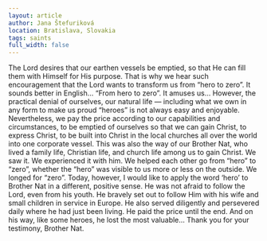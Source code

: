 ```yaml
---
layout: article
author: Jana Štefuriková
location: Bratislava, Slovakia
tags: saints
full_width: false
---
```

The Lord desires that our earthen vessels be emptied, so that He can fill them with Himself for His purpose. That is why we hear such encouragement that the Lord wants to transform us from “hero to zero”. It sounds better in English… “From hero to zero”. It amuses us… However, the practical denial of ourselves, our natural life — including what we own in any form to make us proud “heroes” is not always easy and enjoyable. Nevertheless, we pay the price according to our capabilities and circumstances, to be emptied of ourselves so that we can gain Christ, to express Christ, to be built into Christ in the local churches all over the world into one corporate vessel.
This was also the way of our Brother Nat, who lived a family life, Christian life, and church life among us to gain Christ. We saw it. We experienced it with him. We helped each other go from “hero” to “zero”, whether the “hero” was visible to us more or less on the outside. We longed for “zero”.
Today, however, I would like to apply the word ‘hero’ to Brother Nat in a different, positive sense. He was not afraid to follow the Lord, even from his youth. He bravely set out to follow Him with his wife and small children in service in Europe. He also served diligently and persevered daily where he had just been living. He paid the price until the end. And on his way, like some heroes, he lost the most valuable…
Thank you for your testimony, Brother Nat.
